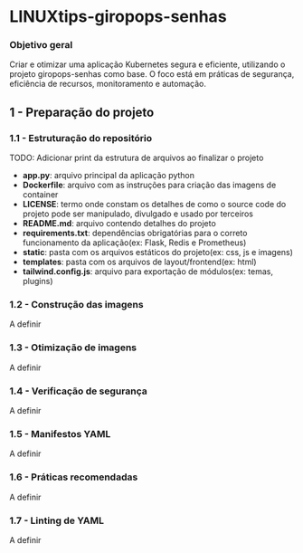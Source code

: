 # LINUXtips-giropops-senhas

### Objetivo geral
Criar e otimizar uma aplicação Kubernetes segura e eficiente, utilizando o projeto giropops-senhas como base. O foco está em práticas de segurança, eficiência de recursos, monitoramento e automação.

## 1 - Preparação do projeto

### 1.1 - Estruturação do repositório
TODO: Adicionar print da estrutura de arquivos ao finalizar o projeto
- **app.py**: arquivo principal da aplicação python
- **Dockerfile**: arquivo com as instruções para criação das imagens de container
- **LICENSE**: termo onde constam os detalhes de como o source code do projeto pode ser manipulado, divulgado e usado por terceiros
- **README.md**: arquivo contendo detalhes do projeto
- **requirements.txt**: dependências obrigatórias para o correto funcionamento da aplicação(ex: Flask, Redis e Prometheus) 
- **static**: pasta com os arquivos estáticos do projeto(ex: css, js e imagens)
- **templates**: pasta com os arquivos de layout/frontend(ex: html)
- **tailwind.config.js**: arquivo para exportação de módulos(ex: temas, plugins)

### 1.2 - Construção das imagens
A definir

### 1.3 - Otimização de imagens
A definir

### 1.4 - Verificação de segurança
A definir

### 1.5 - Manifestos YAML
A definir

### 1.6 - Práticas recomendadas
A definir

### 1.7 - Linting de YAML
A definir




